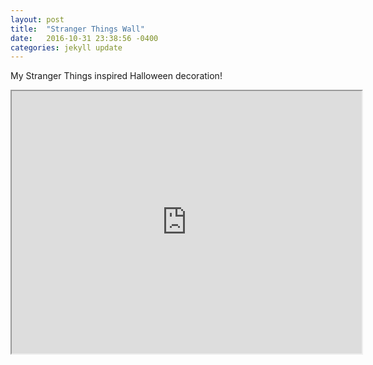 ```yaml
---
layout: post
title:  "Stranger Things Wall"
date:   2016-10-31 23:38:56 -0400
categories: jekyll update
---
```


My Stranger Things inspired Halloween decoration!

<iframe width="560" height="420" src="http://www.youtube.com/embed/oHg5SJYRHA0?color=white&theme=light"></iframe>

